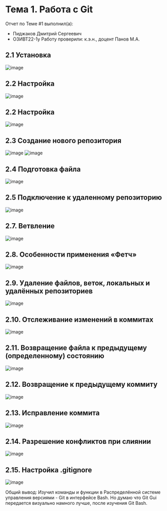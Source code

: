 # Тема 1. Работа с Git
Отчет по Теме #1 выполнил(а):
- Пиджаков Дмитрий Сергеевич
- ОЗИВТ22-1у
Работу проверили:
к.э.н., доцент Панов М.А.

## 2.1 Установка
![image](Pictures/1.png)

## 2.2 Настройка
![image](Pictures/2.png)

## 2.2 Настройка
![image](Pictures/2.png)

## 2.3 Создание нового репозитория
![image](Pictures/3.png)
![image](Pictures/4.png)

## 2.4 Подготовка файла
![image](Pictures/5.png)

## 2.5 Подключение к удаленному репозиторию
![image](Pictures/7.png)

## 2.7. Ветвление
![image](Pictures/8.png)

## 2.8. Особенности применения «Фетч»
![image](Pictures/9.png)

## 2.9. Удаление файлов, веток, локальных и удалённых репозиториев
![image](Pictures/10.png)

## 2.10. Отслеживание изменений в коммитах
![image](Pictures/11.png)

## 2.11. Возвращение файла к предыдущему (определенному) состоянию
![image](Pictures/12.png)

## 2.12. Возвращение к предыдущему коммиту
![image](Pictures/13.png)

## 2.13. Исправление коммита
![image](Pictures/14.png)

## 2.14. Разрешение конфликтов при слиянии
![image](Pictures/15.png)

## 2.15. Настройка .gitignore
![image](Pictures/16.png)

Общий вывод: Изучил команды и функции в Распределённой системе управления версиями - Git в интерфейсе Bash. Но думаю что Git Gui передается визуально намного лучше, после изучения Git Bash.
